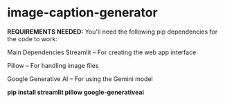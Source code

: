# image-caption-generator

**REQUIREMENTS NEEDED:**
You'll need the following pip dependencies for the code to work:

Main Dependencies
Streamlit – For creating the web app interface

Pillow – For handling image files

Google Generative AI – For using the Gemini model

**pip install streamlit pillow google-generativeai**




